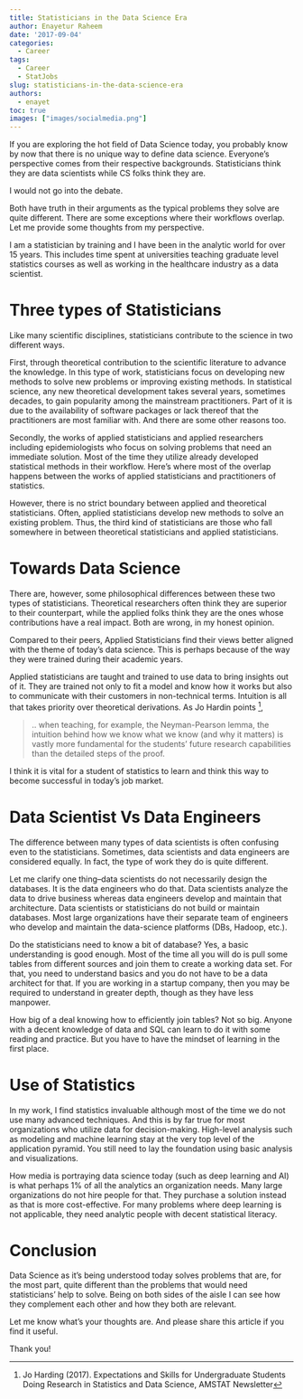 ```yaml
---
title: Statisticians in the Data Science Era
author: Enayetur Raheem
date: '2017-09-04'
categories:
  - Career
tags:
  - Career
  - StatJobs
slug: statisticians-in-the-data-science-era
authors:
  - enayet
toc: true
images: ["images/socialmedia.png"]
---
```



If you are exploring the hot field of Data Science today, you probably know by now that there is no unique way to define data science. Everyone’s perspective comes from their respective backgrounds. Statisticians think they are data scientists while CS folks think they are.

I would not go into the debate.

Both have truth in their arguments as the typical problems they solve are quite different. There are some exceptions where their workflows overlap. Let me provide some thoughts from my perspective.

I am a statistician by training and I have been in the analytic world for over 15 years. This includes time spent at universities teaching graduate level statistics courses as well as working in the healthcare industry as a data scientist.

# Three types of Statisticians

Like many scientific disciplines, statisticians contribute to the science in two different ways.

First, through theoretical contribution to the scientific literature to advance the knowledge. In this type of work, statisticians focus on developing new methods to solve new problems or improving existing methods. In statistical science, any new theoretical development takes several years, sometimes decades, to gain popularity among the mainstream practitioners. Part of it is due to the availability of software packages or lack thereof that the practitioners are most familiar with. And there are some other reasons too.

Secondly, the works of applied statisticians and applied researchers including epidemiologists who focus on solving problems that need an immediate solution. Most of the time they utilize already developed statistical methods in their workflow. Here’s where most of the overlap happens between the works of applied statisticians and practitioners of statistics.


However, there is no strict boundary between applied and theoretical statisticians. Often, applied statisticians develop new methods to solve an existing problem. Thus, the third kind of statisticians are those who fall somewhere in between theoretical statisticians and applied statisticians.


# Towards Data Science

There are, however, some philosophical differences between these two types of statisticians. Theoretical researchers often think they are superior to their counterpart, while the applied folks think they are the ones whose contributions have a real impact. Both are wrong, in my honest opinion.

Compared to their peers, Applied Statisticians find their views better aligned with the theme of today’s data science. This is perhaps because of the way they were trained during their academic years.

Applied statisticians are taught and trained to use data to bring insights out of it. They are trained not only to fit a model and know how it works but also to communicate with their customers in non-technical terms. Intuition is all that takes priority over theoretical derivations. As Jo Hardin points [^1],

> .. when teaching, for example, the Neyman-Pearson lemma, the intuition behind how we know what we know (and why it matters) is vastly more fundamental for the students’ future research capabilities than the detailed steps of the proof.

[^1]: Jo Harding (2017). Expectations and Skills for Undergraduate Students Doing Research in Statistics and Data Science, AMSTAT Newsletter

I think it is vital for a student of statistics to learn and think this way to become successful in today’s job market.

# Data Scientist Vs Data Engineers

The difference between many types of data scientists is often confusing even to the statisticians. Sometimes, data scientists and data engineers are considered equally. In fact, the type of work they do is quite different.

Let me clarify one thing–data scientists do not necessarily design the databases. It is the data engineers who do that. Data scientists analyze the data to drive business whereas data engineers develop and maintain that architecture.  Data scientists or statisticians do not build or maintain databases. Most large organizations have their separate team of engineers who develop and maintain the data-science platforms (DBs, Hadoop, etc.).

Do the statisticians need to know a bit of database? Yes, a basic understanding is good enough. Most of the time all you will do is pull some tables from different sources and join them to create a working data set. For that, you need to understand basics and you do not have to be a data architect for that. If you are working in a startup company, then you may be required to understand in greater depth, though as they have less manpower.

How big of a deal knowing how to efficiently join tables? Not so big. Anyone with a decent knowledge of data and SQL can learn to do it with some reading and practice. But you have to have the mindset of learning in the first place.


# Use of Statistics

In my work, I find statistics invaluable although most of the time we do not use many advanced techniques. And this is by far true for most organizations who utilize data for decision-making. High-level analysis such as modeling and machine learning stay at the very top level of the application pyramid. You still need to lay the foundation using basic analysis and visualizations.

How media is portraying data science today (such as deep learning and AI) is what perhaps 1% of all the analytics an organization needs. Many large organizations do not hire people for that. They purchase a solution instead as that is more cost-effective. For many problems where deep learning is not applicable, they need analytic people with decent statistical literacy.

# Conclusion

Data Science as it’s being understood today solves problems that are, for the most part, quite different than the problems that would need statisticians’ help to solve. Being on both sides of the aisle I can see how they complement each other and how they both are relevant.

Let me know what’s your thoughts are. And please share this article if you find it useful.

Thank you!
